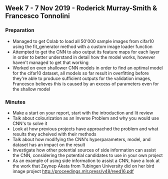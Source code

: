 ## Week 7 - 7 Nov 2019 - Roderick Murray-Smith & Francesco Tonnolini

### Preparation
* Managed to get Colab to load all 50'000 sample images from cifar10 using the fit_generator method with a custom image loader function
* Attempted to get the CNN to also output its feature maps for each layer in order to better understand in detail how the model works, however haven't managed to get that working
* Worked on even shallower CNN models in order to find an optimal model for the cifar10 dataset, all models so far result in overfitting before they're able to produce sufficient outputs for the validation images, Francesco believes this is caused by an excess of parameters even for the shallow model

### Minutes
* Make a start on your report, start with the introduction and lit review
* Talk about colourization as an Inverse Problem and why you would use CNN's to solve it
* Look at how previous projects have approached the problem and what results they acheived with their methods 
* Talk about how modifying the CNN's hyperparameters, model, and dataset has an impact on the result 
* Investigate how other potential sources of side information can assist the CNN, considering the potential candidates to use in your own project
* As an example of using side information to assist a CNN, have a look at the work that Zeynep Akata from Tubingen University did on her bird image project http://proceedings.mlr.press/v48/reed16.pdf

